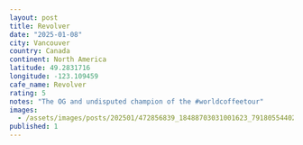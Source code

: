 ```yaml
---
layout: post
title: Revolver
date: "2025-01-08"
city: Vancouver
country: Canada
continent: North America
latitude: 49.2831716
longitude: -123.109459
cafe_name: Revolver
rating: 5
notes: "The OG and undisputed champion of the #worldcoffeetour"
images:
  - /assets/images/posts/202501/472856839_18488703031001623_7918055440263067359_n_18211229764295559.jpg
published: 1
---
```

